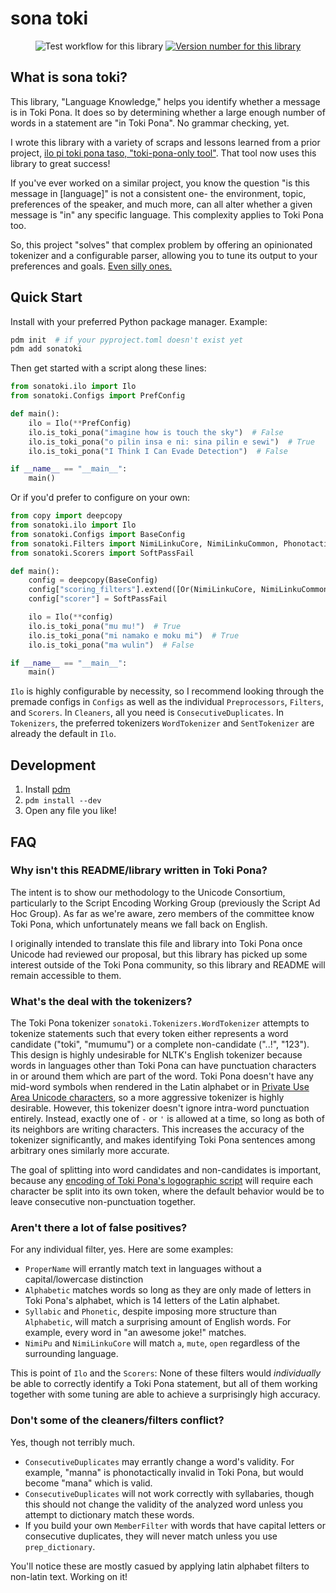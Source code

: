 # sona toki

<div align="center">

![Test workflow for this library](https://github.com/gregdan3/sona-toki/workflows/Tests/badge.svg)
[![Version number for this library](https://img.shields.io/pypi/v/sonatoki?logo=python&logoColor=%23cccccc)](https://pypi.org/project/sonatoki)

</div>

## What is **sona toki**?

This library, "Language Knowledge," helps you identify whether a message is in Toki Pona. It does so by determining whether a large enough number of words in a statement are "in Toki Pona". No grammar checking, yet.

I wrote this library with a variety of scraps and lessons learned from a prior project, [ilo pi toki pona taso, "toki-pona-only tool"](https://github.com/gregdan3/ilo-pi-toki-pona-taso). That tool now uses this library to great success!

If you've ever worked on a similar project, you know the question "is this message in [language]" is not a consistent one- the environment, topic, preferences of the speaker, and much more, can all alter whether a given message is "in" any specific language. This complexity applies to Toki Pona too.

So, this project "solves" that complex problem by offering an opinionated tokenizer and a configurable parser, allowing you to tune its output to your preferences and goals. [Even silly ones.](https://sona.pona.la/wiki/isipin_epiku)

## Quick Start

Install with your preferred Python package manager. Example:

```sh
pdm init  # if your pyproject.toml doesn't exist yet
pdm add sonatoki
```

Then get started with a script along these lines:

```py
from sonatoki.ilo import Ilo
from sonatoki.Configs import PrefConfig

def main():
    ilo = Ilo(**PrefConfig)
    ilo.is_toki_pona("imagine how is touch the sky")  # False
    ilo.is_toki_pona("o pilin insa e ni: sina pilin e sewi")  # True
    ilo.is_toki_pona("I Think I Can Evade Detection")  # False

if __name__ == "__main__":
    main()
```

Or if you'd prefer to configure on your own:

```py
from copy import deepcopy
from sonatoki.ilo import Ilo
from sonatoki.Configs import BaseConfig
from sonatoki.Filters import NimiLinkuCore, NimiLinkuCommon, Phonotactic, ProperName, Or
from sonatoki.Scorers import SoftPassFail

def main():
    config = deepcopy(BaseConfig)
    config["scoring_filters"].extend([Or(NimiLinkuCore, NimiLinkuCommon), Phonotactic, ProperName])
    config["scorer"] = SoftPassFail

    ilo = Ilo(**config)
    ilo.is_toki_pona("mu mu!")  # True
    ilo.is_toki_pona("mi namako e moku mi")  # True
    ilo.is_toki_pona("ma wulin")  # False

if __name__ == "__main__":
    main()
```

`Ilo` is highly configurable by necessity, so I recommend looking through the premade configs in `Configs` as well as the individual `Preprocessors`, `Filters`, and `Scorers`. In `Cleaners`, all you need is `ConsecutiveDuplicates`. In `Tokenizers`, the preferred tokenizers `WordTokenizer` and `SentTokenizer` are already the default in `Ilo`.

## Development

1. Install [pdm](https://github.com/pdm-project/pdm)
1. `pdm install --dev`
1. Open any file you like!

## FAQ

### Why isn't this README/library written in Toki Pona?

The intent is to show our methodology to the Unicode Consortium, particularly to the Script Encoding Working Group (previously the Script Ad Hoc Group). As far as we're aware, zero members of the committee know Toki Pona, which unfortunately means we fall back on English.

I originally intended to translate this file and library into Toki Pona once Unicode had reviewed our proposal, but this library has picked up some interest outside of the Toki Pona community, so this library and README will remain accessible to them.

### What's the deal with the tokenizers?

The Toki Pona tokenizer `sonatoki.Tokenizers.WordTokenizer` attempts to tokenize statements such that every token either represents a word candidate ("toki", "mumumu") or a complete non-candidate ("..!", "123").
This design is highly undesirable for NLTK's English tokenizer because words in languages other than Toki Pona can have punctuation characters in or around them which are part of the word.
Toki Pona doesn't have any mid-word symbols when rendered in the Latin alphabet or in [Private Use Area Unicode characters](https://www.kreativekorp.com/ucsur/), so a more aggressive tokenizer is highly desirable.
However, this tokenizer doesn't ignore intra-word punctuation entirely. Instead, exactly one of `-` or `'` is allowed at a time, so long as both of its neighbors are writing characters. This increases the accuracy of the tokenizer significantly, and makes identifying Toki Pona sentences among arbitrary ones similarly more accurate.

The goal of splitting into word candidates and non-candidates is important, because any [encoding of Toki Pona's logographic script](https://www.kreativekorp.com/ucsur/charts/sitelen.html) will require each character be split into its own token, where the default behavior would be to leave consecutive non-punctuation together.

### Aren't there a lot of false positives?

For any individual filter, yes. Here are some examples:

- `ProperName` will errantly match text in languages without a capital/lowercase distinction
- `Alphabetic` matches words so long as they are only made of letters in Toki Pona's alphabet, which is 14 letters of the Latin alphabet.
- `Syllabic` and `Phonetic`, despite imposing more structure than `Alphabetic`, will match a surprising amount of English words. For example, every word in "an awesome joke!" matches.
- `NimiPu` and `NimiLinkuCore` will match `a`, `mute`, `open` regardless of the surrounding language.

This is point of `Ilo` and the `Scorers`: None of these filters would _individually_ be able to correctly identify a Toki Pona statement, but all of them working together with some tuning are able to achieve a surprisingly high accuracy.

### Don't some of the cleaners/filters conflict?

Yes, though not terribly much.

- `ConsecutiveDuplicates` may errantly change a word's validity. For example, "manna" is phonotactically invalid in Toki Pona, but would become "mana" which is valid.
- `ConsecutiveDuplicates` will not work correctly with syllabaries, though this should not change the validity of the analyzed word unless you attempt to dictionary match these words.
- If you build your own `MemberFilter` with words that have capital letters or consecutive duplicates, they will never match unless you use `prep_dictionary`.

You'll notice these are mostly casued by applying latin alphabet filters to non-latin text. Working on it!
